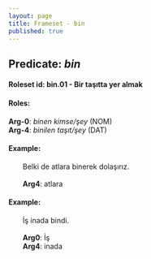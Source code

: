 ```yaml
---
layout: page
title: Frameset - bin
published: true
---
```

<h2>Predicate: <i>bin</i></h2>
<h4>Roleset id: bin.01 - Bir taşıtta yer almak<br>
<h4>Roles:</h4>
<b>Arg-0</b>: <i>binen kimse/şey</i>  (NOM) <br>
<b>Arg-4</b>: <i>binilen taşıt/şey</i>  (DAT) <br>
<h4>Example:</h4>
&emsp;&emsp;Belki de atlara binerek dolaşırız.<br><br>
&emsp;&emsp;<b>Arg4</b>:  atlara<br>

<h4>Example:</h4>
&emsp;&emsp;İş inada bindi.<br><br>
&emsp;&emsp;<b>Arg0</b>:  İş<br>
&emsp;&emsp;<b>Arg4</b>:  inada<br>

